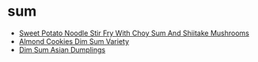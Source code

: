 # sum

 * [Sweet Potato Noodle Stir Fry With Choy Sum And Shiitake Mushrooms](../../index/s/sweet-potato-noodle-stir-fry-with-choy-sum-and-shiitake-mushrooms-232269.json)
 * [Almond Cookies Dim Sum Variety](../../index/a/almond-cookies-dim-sum-variety.json)
 * [Dim Sum Asian Dumplings](../../index/d/dim-sum-asian-dumplings.json)
